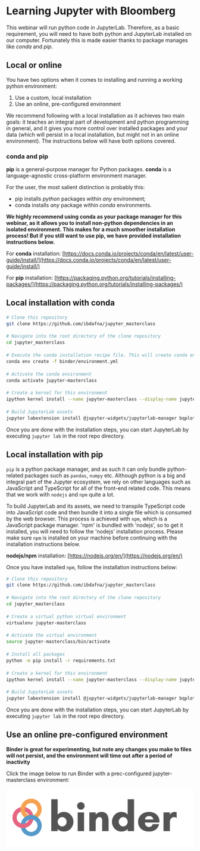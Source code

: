 # Learning Jupyter with Bloomberg

This webinar will run python code in JupyterLab.  Therefore, as a basic requirement, you will need to have both python and JupyterLab installed on our computer. Fortunately this is made easier thanks to package manages like *_conda_* and *_pip_*.

## Local or online
You have two options when it comes to installing and running a working python environment:
1. Use a custom, local installation
2. Use an online, pre-configured environment

We recommend following with a local installation as it achieves two main goals: it teaches an integral part of development and python programming in general, and it gives you more control over installed packages and your data (which will persist in a local installation, but might not in an online environment). The instructions below will have both options covered.

### conda and pip
**pip** is a general-purpose manager for Python packages.
**conda** is a language-agnostic cross-platform environment manager.

For the user, the most salient distinction is probably this:
* pip installs *python* packages within *any* environment;
* conda installs *any* package within *conda* environments.

**We highly recommend using conda as your package manager for this webinar, as it allows you to install non-python dependencies in an isolated environment. This makes for a much smoother installation process! But if you still want to use pip, we have provided installation instructions below.**

For **conda** installation: [https://docs.conda.io/projects/conda/en/latest/user-guide/install/](https://docs.conda.io/projects/conda/en/latest/user-guide/install/)

For **pip** installation: [https://packaging.python.org/tutorials/installing-packages/](https://packaging.python.org/tutorials/installing-packages/)

## Local installation with conda

```bash
# Clone this repository
git clone https://github.com/ibdafna/jupyter_masterclass

# Navigate into the root directory of the clone repository
cd jupyter_masterclass

# Execute the conda installation recipe file. This will create conda environment and install all dependencies.
conda env create -f binder/environment.yml

# Activate the conda environment
conda activate jupyter-masterclass

# Create a kernel for this environment
ipython kernel install --name jupyter-masterclass --display-name jupyter-masterclass --sys-prefix

# Build JupyterLab assets
jupyter labextension install @jupyter-widgets/jupyterlab-manager bqplot
```

Once you are done with the installation steps, you can start JupyterLab by executing `jupyter lab` in the root repo directory.

## Local installation with pip
`pip` is a python package manager, and as such it can only bundle python-related packages such as `pandas`, `numpy` etc. Although python is a big and integral part of the Jupyter ecosystem, we rely on other languages such as JavaScript and TypeScript for all of the front-end related code. This means that we work with `nodejs` and `npm` quite a lot. 

To build JupyterLab and its assets, we need to transpile TypeScript code into JavaScript code and then bundle it into a single file which is consumed by the web browser. This process is achieved with `npm`, which is a JavaScript package manager. 'npm' is bundled with 'nodejs', so to get it installed, you will need to follow the 'nodejs' installation process. Please make sure `npm` is installed on your machine before continuing with the installation instructions below. 

**nodejs/npm** installation: [https://nodejs.org/en/](https://nodejs.org/en/)

Once you have installed `npm`, follow the installation instructions below:
```bash
# Clone this repository
git clone https://github.com/ibdafna/jupyter_masterclass

# Navigate into the root directory of the clone repository
cd jupyter_masterclass

# Create a virtual python virtual environment
virtualenv jupyter-masterclass

# Activate the virtual environment
source jupyter-masterclass/bin/activate

# Install all packages
python -m pip install -r requirements.txt

# Create a kernel for this environment
ipython kernel install --name jupyter-masterclass --display-name jupyter-masterclass --sys-prefix

# Build JupyterLab assets
jupyter labextension install @jupyter-widgets/jupyterlab-manager bqplot
```

Once you are done with the installation steps, you can start JupyterLab by executing `jupyter lab` in the root repo directory.

## Use an online pre-configured environment

**Binder is great for experimenting, but note any changes you make to files will not persist, and the environment will time out after a period of inactivity**

Click the image below to run Binder with a prec-configured jupyter-masterclass environment:

[![Binder](docs/source/binder-logo.svg)](https://mybinder.org/v2/gh/ibdafna/jupyter_masterclass/master?urlpath=lab)
